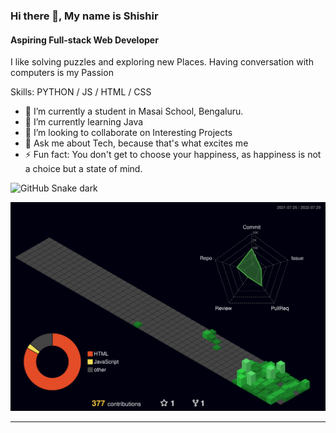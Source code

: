 ### Hi there 👋, My name is Shishir
#### Aspiring Full-stack Web Developer


I like solving puzzles and exploring new Places. Having conversation with computers is my Passion

Skills: PYTHON / JS / HTML / CSS

- 🔭 I’m currently a student in Masai School, Bengaluru. 
- 🌱 I’m currently learning Java 
- 👯 I’m looking to collaborate on Interesting Projects
- 💬 Ask me about Tech, because that's what excites me
- ⚡ Fun fact: You don't get to choose your happiness, as happiness is not a choice but a state of mind. 

![GitHub Snake dark](github-snake-dark.svg#gh-dark-mode-only)

![](./profile-3d-contrib/profile-night-green.svg)



<hr>













